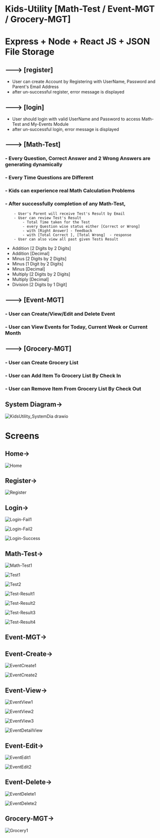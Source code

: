 # Kids-Utility [Math-Test / Event-MGT / Grocery-MGT]

# Express + Node + React JS + JSON File Storage

## ---> [register]

  - User can create Account by Registering with UserName, Password and Parent's Email Address
  - after un-successful register, error message is displayed
	 
 
## ---> [login]

  - User should login with valid UserName and Password to access Math-Test and My-Events Module 
  - after un-successful login, error message is displayed  
  


## ---> [Math-Test]

  ### - Every Question, Correct Answer and 2 Wrong Answers are generating dynamically
  ### - Every Time Questions are Different
  ### - Kids can experience real Math Calculation Problems
  ### - After successfully completion of any Math-Test, 
        - User's Parent will receive Test's Result by Email
        - User can review Test's Result
            - Total Time taken for the Test
            - every Question wise status either [Correct or Wrong] 
            - with [Right Answer] - feedback
            - with [Total Correct ], [Total Wrong]  - response
        - User can also view all past given Tests Result
        
  - Addition [2 Digits by 2 Digits]
  - Addition [Decimal]
  - Minus [2 Digits by 2 Digits]
  - Minus [1 Digit by 2 Digits]
  - Minus [Decimal]
  - Multiply [2 Digits by 2 Digits]
  - Multiply [Decimal]
  - Division [2 Digits by 1 Digit]
  
  
## ---> [Event-MGT]

  ### - User can Create/View/Edit and Delete Event
  ### - User can View Events for Today, Current Week or Current Month
 
 
## ---> [Grocery-MGT]

  ### - User can Create Grocery List
  ### - User can Add Item To Grocery List By Check In
  ### - User can Remove Item From Grocery List By Check Out
  
 
 ## System Diagram->
 
 ![KidsUtility_SystemDia drawio](https://user-images.githubusercontent.com/26190114/142479793-a9284c47-16e0-4584-bd78-5c087795f25f.png)



# Screens

## Home->

![Home](https://user-images.githubusercontent.com/26190114/142461765-dec9790a-af50-4779-9715-41a7b68769c0.PNG)


## Register->

![Register](https://user-images.githubusercontent.com/26190114/142461905-5b61f8b1-5c2f-40bc-93ff-de10c90c59c9.PNG)


## Login->

![Login-Fail1](https://user-images.githubusercontent.com/26190114/142461944-413f2849-cc78-40c7-b302-7249dc0f84c7.PNG)

![Login-Fail2](https://user-images.githubusercontent.com/26190114/142461947-d9c37707-fd4c-4491-bb1a-37ba03afec4f.PNG)

![Login-Success](https://user-images.githubusercontent.com/26190114/142461962-c9ccb41a-8163-4607-8c55-2e6bea7eb177.PNG)


## Math-Test->

![Math-Test1](https://user-images.githubusercontent.com/26190114/142462169-618a2b62-cbb8-444e-969f-9d5d9931ec5e.PNG)

![Test1](https://user-images.githubusercontent.com/26190114/142462184-03ee7db1-2790-4b04-a6df-3167438c92a1.PNG)

![Test2](https://user-images.githubusercontent.com/26190114/142462201-a47a054c-78e5-4def-a90d-13b4b47f2438.PNG)

![Test-Result1](https://user-images.githubusercontent.com/26190114/142462228-25ad3c0a-6e4a-40ac-8099-8fd737c66ad9.PNG)

![Test-Result2](https://user-images.githubusercontent.com/26190114/142462247-ad328704-b7f0-4648-a989-97c474f5bc03.PNG)

![Test-Result3](https://user-images.githubusercontent.com/26190114/142462261-3d786e82-df55-40b6-ae97-86dc2e758be5.PNG)

![Test-Result4](https://user-images.githubusercontent.com/26190114/142462288-909b5d43-a04c-419a-b675-5454f6351e66.PNG)


## Event-MGT->
## Event-Create->

![EventCreate1](https://user-images.githubusercontent.com/26190114/142462395-ccb337fd-1491-4ed2-ab7e-e7f8a9b48480.PNG)

![EventCreate2](https://user-images.githubusercontent.com/26190114/142462417-68f571cf-86b4-4946-8cb8-de9b9dbd4a75.PNG)

## Event-View->

![EventView1](https://user-images.githubusercontent.com/26190114/142462479-6354d63f-b722-4281-a366-aede4e47d462.PNG)

![EventView2](https://user-images.githubusercontent.com/26190114/142462484-144bbb85-533b-4320-82d6-8a1c76f28215.PNG)

![EventView3](https://user-images.githubusercontent.com/26190114/142462488-7f2fe4b4-a8f0-4060-a26d-ab27423a3629.PNG)

![EventDetailView](https://user-images.githubusercontent.com/26190114/142462502-76593074-e87f-4799-9777-28579ff4a246.PNG)

## Event-Edit->

![EventEdit1](https://user-images.githubusercontent.com/26190114/142462578-39d1cab5-5067-4f3f-8bd5-fb433048802b.PNG)

![EventEdit2](https://user-images.githubusercontent.com/26190114/142462586-69108d68-886d-4017-acbd-3f8957bfb59e.PNG)

## Event-Delete->

![EventDelete1](https://user-images.githubusercontent.com/26190114/142462652-d2e77d3f-4362-4b17-aabf-4120921774c9.PNG)

![EventDelete2](https://user-images.githubusercontent.com/26190114/142462662-31acc492-1d78-4717-b9e1-006bee81c2ca.PNG)


## Grocery-MGT->

![Grocery1](https://user-images.githubusercontent.com/26190114/142462711-0d5050ec-2df6-4c59-b620-1d1594f2eaa4.PNG)


